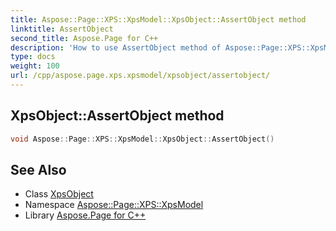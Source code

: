 ```yaml
---
title: Aspose::Page::XPS::XpsModel::XpsObject::AssertObject method
linktitle: AssertObject
second_title: Aspose.Page for C++
description: 'How to use AssertObject method of Aspose::Page::XPS::XpsModel::XpsObject class in C++.'
type: docs
weight: 100
url: /cpp/aspose.page.xps.xpsmodel/xpsobject/assertobject/
---
```

## XpsObject::AssertObject method




```cpp
void Aspose::Page::XPS::XpsModel::XpsObject::AssertObject()
```

## See Also

* Class [XpsObject](../)
* Namespace [Aspose::Page::XPS::XpsModel](../../)
* Library [Aspose.Page for C++](../../../)
